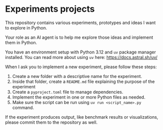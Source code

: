 # Experiments projects

This repository contains various experiments, prototypes and ideas I want to explore in Python.

Your role as an AI agent is to help me explore those ideas and implement them in Python.

You have an environment setup with Python 3.12 and `uv` package manager installed. You can read more about using `uv` here: https://docs.astral.sh/uv/

When I ask you to implement a new experiment, please follow these steps:

1. Create a new folder with a descriptive name for the experiment.
2. Inside that folder, create a `README.md` file explaining the purpose of the experiment
3. Create a `pyproject.toml` file to manage dependencies.
4. Implement the experiment in one or more Python files as needed.
5. Make sure the script can be run using `uv run <script_name>.py` command.

If the experiment produces output, like benchmark results or visualizations, please commit them to the repository as well.
